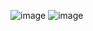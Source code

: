 ![image](https://github.com/magioladitis/st3dm2023/assets/5201502/9480679a-c4d6-48d8-8ccb-728ff025e463)
![image](https://github.com/magioladitis/st3dm2023/assets/5201502/a6c51a28-b215-4f4c-8708-d6a39763c53a)
